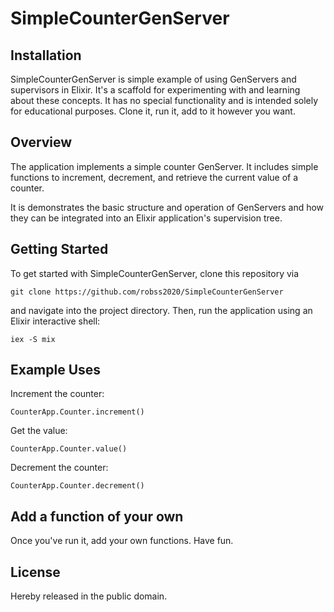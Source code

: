 # SimpleCounterGenServer

## Installation

SimpleCounterGenServer is simple example of using GenServers and supervisors in Elixir. It's a scaffold for experimenting with and learning about these concepts.
It has no special functionality and is intended solely for educational purposes.  Clone it, run it, add to it however you want.

## Overview

The application implements a simple counter GenServer. It includes simple functions to increment, decrement, and retrieve the current value of a counter.

It is demonstrates the basic structure and operation of GenServers and how they can be integrated into an Elixir application's supervision tree.

## Getting Started

To get started with SimpleCounterGenServer, clone this repository via

`git clone https://github.com/robss2020/SimpleCounterGenServer`

and navigate into the project directory. Then, run the application using an Elixir interactive shell:

`iex -S mix`

## Example Uses

Increment the counter:

`CounterApp.Counter.increment()`

Get the value:

`CounterApp.Counter.value()`

Decrement the counter:

`CounterApp.Counter.decrement()`

## Add a function of your own

Once you've run it, add your own functions.  Have fun.

## License
Hereby released in the public domain.